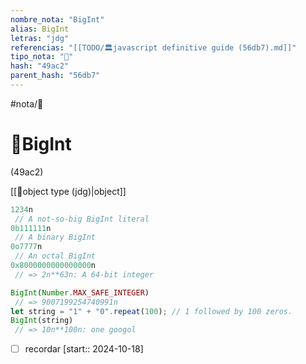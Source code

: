 ```yaml
---
nombre_nota: "BigInt"
alias: BigInt
letras: "jdg"
referencias: "[[TODO/🏛️javascript definitive guide (56db7).md]]"
tipo_nota: "📑"
hash: "49ac2"
parent_hash: "56db7"
---
```


#nota/📑

# 📑BigInt
<div class="hash">(49ac2)</div>

[[📑object type (jdg)|object]]
```javascript
1234n
 // A not-so-big BigInt literal
0b111111n
 // A binary BigInt
0o7777n
 // An octal BigInt
0x8000000000000000n
 // => 2n**63n: A 64-bit integer
```

```javascript
BigInt(Number.MAX_SAFE_INTEGER)
 // => 9007199254740991n
let string = "1" + "0".repeat(100); // 1 followed by 100 zeros.
BigInt(string)
 // => 10n**100n: one googol
```

- [ ] recordar  [start:: 2024-10-18]
